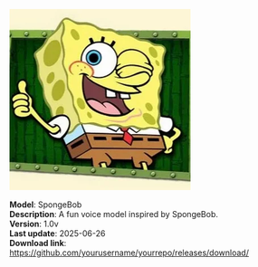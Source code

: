 ![icon](https://github.com/GeniusofAB/voice_copy.models/blob/main/assets/spongebob_icon.png)

**Model**: SpongeBob  
**Description**: A fun voice model inspired by SpongeBob.  
**Version**: 1.0v  
**Last update**: 2025-06-26  
**Download link**: https://github.com/yourusername/yourrepo/releases/download/
